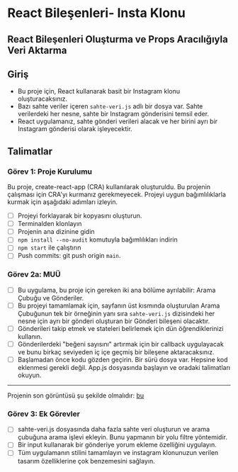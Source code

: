 # React Bileşenleri- Insta Klonu

## React Bileşenleri Oluşturma ve Props Aracılığıyla Veri Aktarma

## Giriş

- Bu proje için, React kullanarak basit bir Instagram klonu oluşturacaksınız.
- Bazı sahte veriler içeren `sahte-veri.js` adlı bir dosya var. Sahte verilerdeki her nesne, sahte bir Instagram gönderisini temsil eder.
- React uygulamanız, sahte gönderi verileri alacak ve her birini ayrı bir Instagram gönderisi olarak işleyecektir.

## Talimatlar

### Görev 1: Proje Kurulumu

Bu proje, create-react-app (CRA) kullanılarak oluşturuldu. Bu projenin çalışması için CRA'yı kurmanız gerekmeyecek. Projeyi uygun bağımlılıklarla kurmak için aşağıdaki adımları izleyin.

- [ ] Projeyi forklayarak bir kopyasını oluşturun.
- [ ] Terminalden klonlayın
- [ ] Projenin ana dizinine gidin
- [ ] `npm install --no-audit` komutuyla bağımlılıkları indirin
- [ ] `npm start` ile çalıştırın
- [ ] Push commits: git push origin `main`.

### Görev 2a: MUÜ

- [ ] Bu uygulama, bu proje için gereken iki ana bölüme ayrılabilir: Arama Çubuğu ve Gönderiler.
- [ ] Bu projeyi tamamlamak için, sayfanın üst kısmında oluşturulan Arama Çubuğunun tek bir örneğinin yanı sıra `sahte-veri.js` dizisindeki her nesne için ayrı bir gönderi oluşturan bir Gönderi bileşeni olacaktır.
- [ ] Gönderileri takip etmek ve stateleri belirlemek için dün öğrendiklerinizi kullanın.
- [ ] Gönderilerdeki "beğeni sayısını" artırmak için bir callback uygulayacak ve bunu birkaç seviyeden iç içe geçmiş bir bileşene aktaracaksınız.
- [ ] Başlamadan önce kodu gözden geçirin. Bir sürü dosya var. Hepsine kod eklenmesi gerekli değil. App.js dosyasında başlayın ve oradaki talimatları okuyun.

---

Projenin son görüntüsü şu şekilde olmalıdır: [bu](/project-output.png)

### Görev 3: Ek Görevler

- [ ] sahte-veri.js dosyasında daha fazla sahte veri oluşturun ve arama çubuğuna arama işlevi ekleyin. Bunu yapmanın bir yolu filtre yöntemidir.
- [ ] Bir input kullanarak bir gönderiye yorum ekleme özelliğini uygulayın.
- [ ] Tüm uygulamanın stilini tamamlayın ve instagram klonunuzun verilen tasarım özelliklerine çok benzemesini sağlayın.

